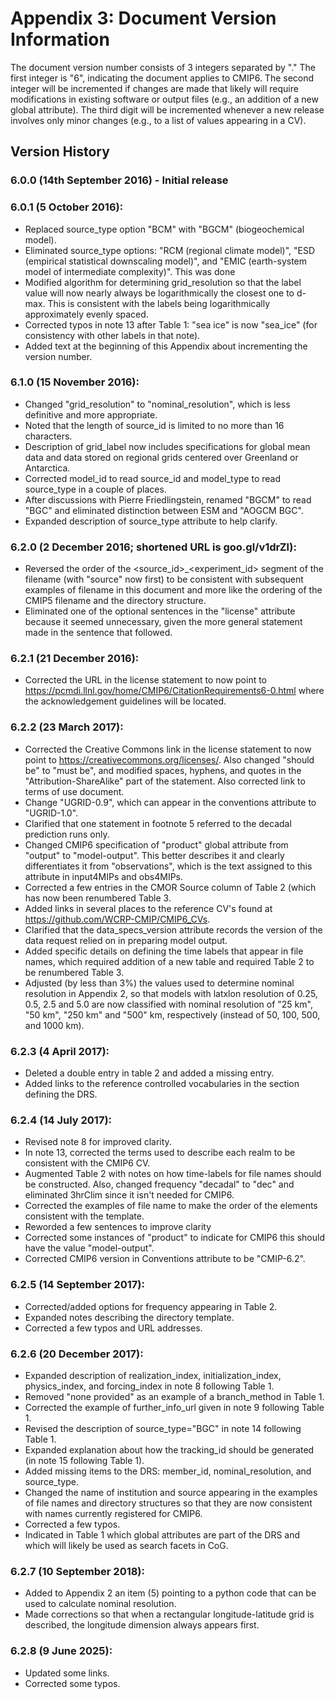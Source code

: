 # Appendix 3: Document Version Information

The document version number consists of 3 integers separated by "." The first integer is "6", indicating the document applies to CMIP6. The second integer will be incremented if changes are made that likely will require modifications in existing software or output files (e.g., an addition of a new global attribute). The third digit will be incremented whenever a new release involves only minor changes (e.g., to a list of values appearing in a CV).

## Version History

### 6.0.0 (14th September 2016) - Initial release

### 6.0.1 (5 October 2016):
- Replaced source_type option "BCM" with "BGCM" (biogeochemical model).
- Eliminated source_type options: "RCM (regional climate model)", "ESD (empirical statistical downscaling model)", and "EMIC (earth-system model of intermediate complexity)". This was done
- Modified algorithm for determining grid_resolution so that the label value will now nearly always be logarithmically the closest one to d-max. This is consistent with the labels being logarithmically approximately evenly spaced.
- Corrected typos in note 13 after Table 1: "sea ice" is now "sea_ice" (for consistency with other labels in that note).
- Added text at the beginning of this Appendix about incrementing the version number.

### 6.1.0 (15 November 2016):
- Changed "grid_resolution" to "nominal_resolution", which is less definitive and more appropriate.
- Noted that the length of source_id is limited to no more than 16 characters.
- Description of grid_label now includes specifications for global mean data and data stored on regional grids centered over Greenland or Antarctica.
- Corrected model_id to read source_id and model_type to read source_type in a couple of places.
- After discussions with Pierre Friedlingstein, renamed "BGCM" to read "BGC" and eliminated distinction between ESM and "AOGCM BGC".
- Expanded description of source_type attribute to help clarify.

### 6.2.0 (2 December 2016; shortened URL is goo.gl/v1drZl):
- Reversed the order of the <source_id>_<experiment_id> segment of the filename (with "source" now first) to be consistent with subsequent examples of filename in this document and more like the ordering of the CMIP5 filename and the directory structure.
- Eliminated one of the optional sentences in the "license" attribute because it seemed unnecessary, given the more general statement made in the sentence that followed.

### 6.2.1 (21 December 2016):
- Corrected the URL in the license statement to now point to https://pcmdi.llnl.gov/home/CMIP6/CitationRequirements6-0.html where the acknowledgement guidelines will be located.

### 6.2.2 (23 March 2017):
- Corrected the Creative Commons link in the license statement to now point to https://creativecommons.org/licenses/. Also changed "should be" to "must be", and modified spaces, hyphens, and quotes in the "Attribution-ShareAlike" part of the statement. Also corrected link to terms of use document.
- Change "UGRID-0.9", which can appear in the conventions attribute to "UGRID-1.0".
- Clarified that one statement in footnote 5 referred to the decadal prediction runs only.
- Changed CMIP6 specification of "product" global attribute from "output" to "model-output". This better describes it and clearly differentiates it from "observations", which is the text assigned to this attribute in input4MIPs and obs4MIPs.
- Corrected a few entries in the CMOR Source column of Table 2 (which has now been renumbered Table 3.
- Added links in several places to the reference CV's found at https://github.com/WCRP-CMIP/CMIP6_CVs.
- Clarified that the data_specs_version attribute records the version of the data request relied on in preparing model output.
- Added specific details on defining the time labels that appear in file names, which required addition of a new table and required Table 2 to be renumbered Table 3.
- Adjusted (by less than 3%) the values used to determine nominal resolution in Appendix 2, so that models with latxlon resolution of 0.25, 0.5, 2.5 and 5.0 are now classified with nominal resolution of "25 km", "50 km", "250 km" and "500" km, respectively (instead of 50, 100, 500, and 1000 km).

### 6.2.3 (4 April 2017):
- Deleted a double entry in table 2 and added a missing entry.
- Added links to the reference controlled vocabularies in the section defining the DRS.

### 6.2.4 (14 July 2017):
- Revised note 8 for improved clarity.
- In note 13, corrected the terms used to describe each realm to be consistent with the CMIP6 CV.
- Augmented Table 2 with notes on how time-labels for file names should be constructed. Also, changed frequency "decadal" to "dec" and eliminated 3hrClim since it isn't needed for CMIP6.
- Corrected the examples of file name to make the order of the elements consistent with the template.
- Reworded a few sentences to improve clarity
- Corrected some instances of "product" to indicate for CMIP6 this should have the value "model-output".
- Corrected CMIP6 version in Conventions attribute to be "CMIP-6.2".

### 6.2.5 (14 September 2017):
- Corrected/added options for frequency appearing in Table 2.
- Expanded notes describing the directory template.
- Corrected a few typos and URL addresses.

### 6.2.6 (20 December 2017):
- Expanded description of realization_index, initialization_index, physics_index, and forcing_index in note 8 following Table 1.
- Removed "none provided" as an example of a branch_method in Table 1.
- Corrected the example of further_info_url given in note 9 following Table 1.
- Revised the description of source_type="BGC" in note 14 following Table 1.
- Expanded explanation about how the tracking_id should be generated (in note 15 following Table 1).
- Added missing items to the DRS: member_id, nominal_resolution, and source_type.
- Changed the name of institution and source appearing in the examples of file names and directory structures so that they are now consistent with names currently registered for CMIP6.
- Corrected a few typos.
- Indicated in Table 1 which global attributes are part of the DRS and which will likely be used as search facets in CoG.

### 6.2.7 (10 September 2018):
- Added to Appendix 2 an item (5) pointing to a python code that can be used to calculate nominal resolution.
- Made corrections so that when a rectangular longitude-latitude grid is described, the longitude dimension always appears first.

### 6.2.8 (9 June 2025):
- Updated some links.
- Corrected some typos.
